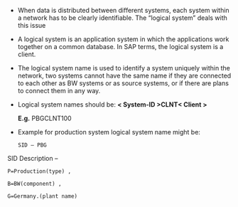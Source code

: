 * When data is distributed between different systems, each system within a network has to be clearly identifiable. The “logical system” deals with this issue

* A logical system is an application system in which the applications work together on a common database. In SAP terms, the logical system is a client.

* The logical system name is used to identify a system uniquely within the network, two systems cannot have the same name if they are connected to each other as BW systems or as source systems, or if there are plans to connect them in any way.

* Logical system names should be: **< System-ID >CLNT< Client >**
  
  **E.g.** PBGCLNT100

* Example for production system logical system name might be:

      SID – PBG
SID Description – 

    P=Production(type) ,

    B=BW(component) ,

    G=Germany.(plant name)
